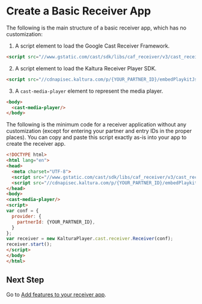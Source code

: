 # Create a Basic Receiver App

The following is the main structure of a basic receiver app, which has no customization:

1.  A script element to load the Google Cast Receiver Framework.

```html
<script src="//www.gstatic.com/cast/sdk/libs/caf_receiver/v3/cast_receiver_framework.js"></script>
```

2.  A script element to load the Kaltura Receiver Player SDK.

```html
<script src="//cdnapisec.kaltura.com/p/{YOUR_PARTNER_ID}/embedPlaykitJs/uiconf_id/{UI_CONF_ID}"></script>
```

3.  A `cast-media-player` element to represent the media player.

```html
<body>
  <cast-media-player/>
</body>
```

The following is the minimum code for a receiver application without any customization (except for entering your partner and entry IDs in the proper places). You can copy and paste this script exactly as-is into your app to create the receiver app.

```html
<!DOCTYPE html>
<html lang="en">
<head>
  <meta charset="UTF-8">
  <script src="//www.gstatic.com/cast/sdk/libs/caf_receiver/v3/cast_receiver_framework.js"></script>
  <script src="//cdnapisec.kaltura.com/p/{YOUR_PARTNER_ID}/embedPlaykitJs/uiconf_id/{UI_CONF_ID}"></script>
</head>
<body>
<cast-media-player/>
<script>
var conf = {
  provider: {
    partnerId: {YOUR_PARTNER_ID},
  }
};
var receiver = new KalturaPlayer.cast.receiver.Receiver(conf);
receiver.start();
</script>
</body>
</html>
```

## Next Step

Go to [Add features to your receiver app](./features-to-your-receiver-app.md).
